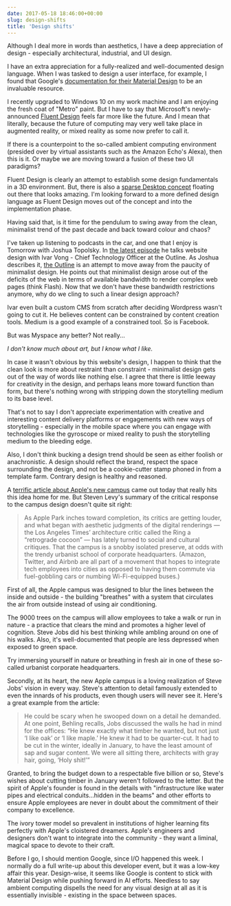 ```yaml
---
date: 2017-05-18 18:46:00+00:00
slug: design-shifts
title: 'Design shifts'
---
```


Although I deal more in words than aesthetics, I have a deep appreciation of design - especially architectural, industrial, and UI design. 

I have an extra appreciation for a fully-realized and well-documented design language. When I was tasked to design a user interface, for example, I found that Google's [documentation for their Material Design](https://material.io/guidelines/) to be an invaluable resource.

I recently upgraded to Windows 10 on my work machine and I am enjoying the fresh coat of "Metro" paint. But I have to say that Microsoft's newly-announced [Fluent Design](http://fluent.microsoft.com/) feels far more like the future. And I mean that literally, because the future of computing may very well take place in augmented reality, or mixed reality as some now prefer to call it. 

If there is a counterpoint to the so-called ambient computing environment (presided over by virtual assistants such as the Amazon Echo's Alexa), then this is it. Or maybe we are moving toward a fusion of these two UI paradigms?

Fluent Design is clearly an attempt to establish some design fundamentals in a 3D environment. But, there is also a [sparse Desktop concept](https://cdn0.vox-cdn.com/thumbor/IDfVR1qbUG_NDH0x0_jP4ZPMle4=/0x0:787x425/1200x800/filters:focal(332x151:456x275)/cdn0.vox-cdn.com/uploads/chorus_image/image/54744111/holographicdesktop1.0.jpg) floating out there that looks amazing. I'm looking forward to a more defined design language as Fluent Design moves out of the concept and into the implementation phase.

Having said that, is it time for the pendulum to swing away from the clean, minimalist trend of the past decade and back toward colour and chaos?

<!--more-->

I've taken up listening to podcasts in the car, and one that I enjoy is Tomorrow with Joshua Topolsky. In [the latest episode](https://theoutline.com/post/1497/ivar-vong-has-gone-off-the-rails) he talks website design with Ivar Vong - Chief Technology Officer at the Outline. As Joshua describes it, [the Outline](https://theoutline.com/) is an attempt to move away from the paucity of minimalist design. He points out that minimalist design arose out of the deficits of the web in terms of available bandwidth to render complex web pages (think Flash). Now that we don't have these bandwidth restrictions anymore, why do we cling to such a linear design approach?

Ivar even built a custom CMS from scratch after deciding Wordpress wasn't going to cut it. He believes content can be constrained by content creation tools. Medium is a good example of a constrained tool. So is Facebook.

But was Myspace any better? Not really...

*I don't know much about art, but I know what I like.*

In case it wasn't obvious by this website's design, I happen to think that the clean look is more about restraint than constraint - minimalist design gets out of the way of words like nothing else. I agree that there is little leeway for creativity in the design, and perhaps leans more toward function than form, but there's nothing wrong with stripping down the storytelling medium to its base level. 

That's not to say I don't appreciate experimentation with creative and interesting content delivery platforms or engagements with new ways of storytelling - especially in the mobile space where you can engage with technologies like the gyroscope or mixed reality to push the storytelling medium to the bleeding edge.

Also, I don't think bucking a design trend should be seen as either foolish or anachronistic. A design should reflect the brand, respect the space surrounding the design, and not be a cookie-cutter stamp phoned in from a template farm. Contrary design is healthy and reasoned.

A [terrific article about Apple's new campus](https://www.wired.com/2017/05/apple-park-new-silicon-valley-campus/) came out today that really hits this idea home for me. But Steven Levy's summary of the critical response to the campus design doesn't quite sit right:

> As Apple Park inches toward completion, its critics are getting louder, and what began with aesthetic judgments of the digital renderings — the Los Angeles Times’ architecture critic called the Ring a “retrograde cocoon” — has lately turned to social and cultural critiques. That the campus is a snobby isolated preserve, at odds with the trendy urbanist school of corporate headquarters. (Amazon, Twitter, and Airbnb are all part of a movement that hopes to integrate tech employees into cities as opposed to having them commute via fuel-gobbling cars or numbing Wi-Fi-equipped buses.)

First of all, the Apple campus was designed to blur the lines between the inside and outside - the building "breathes" with a system that circulates the air from outside instead of using air conditioning. 

The 9000 trees on the campus will allow employees to take a walk or run in nature - a practice that clears the mind and promotes a higher level of cognition. Steve Jobs did his best thinking while ambling around on one of his walks. Also, it's well-documented that people are less depressed when exposed to green space.

Try immersing yourself in nature or breathing in fresh air in one of these so-called urbanist corporate headquarters.

Secondly, at its heart, the new Apple campus is a loving realization of Steve Jobs' vision in every way. Steve's attention to detail famously extended to even the innards of his products, even though users will never see it. Here's a great example from the article:

> He could be scary when he swooped down on a detail he demanded. At one point, Behling recalls, Jobs discussed the walls he had in mind for the offices: “He knew exactly what timber he wanted, but not just ‘I like oak’ or ‘I like maple.’ He knew it had to be quarter-­cut. It had to be cut in the winter, ideally in January, to have the least amount of sap and sugar content. We were all sitting there, architects with gray hair, going, ‘Holy shit!’”

Granted, to bring the budget down to a respectable five billion or so, Steve's wishes about cutting timber in January weren't followed to the letter. But the spirit of Apple's founder is found in the details with "infrastructure like water pipes and electrical conduits...hidden in the beams" and other efforts to ensure Apple employees are never in doubt about the commitment of their company to excellence.

The ivory tower model so prevalent in institutions of higher learning fits perfectly with Apple's cloistered dreamers. Apple's engineers and designers don't want to integrate into the community - they want a liminal, magical space to devote to their craft.

Before I go, I should mention Google, since I/O happened this week. I normally do a full write-up about this developer event, but it was a low-key affair this year. Design-wise, it seems like Google is content to stick with Material Design while pushing forward in AI efforts. Needless to say ambient computing dispells the need for any visual design at all as it is essentially invisible - existing in the space between spaces.